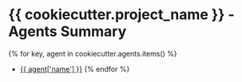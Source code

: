 # {{ cookiecutter.project_name }} - Agents Summary

{% for key, agent in cookiecutter.agents.items() %}
* [{{ agent['name'] }}](Agent-{{agent.name}}.md)
{% endfor %}
